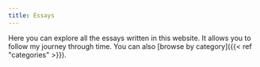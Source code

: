 ```yaml
---
title: Essays
---
```


Here you can explore all the essays written in this website. It allows you to follow my journey through time. You can also [browse by category]({{< ref "categories" >}}).
